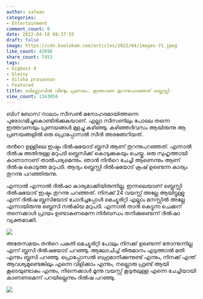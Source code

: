 ```yaml
---
author: safwan
categories:
- Entertainment
comment_count: 0
date: 2022-04-10 08:37:55
draft: false
image: https://cdn.boolokam.com/articles/2022/04/images-71.jpeg
like_count: 42698
share_count: 7453
tags:
- bigboss 4
- blessy
- dilsha prasannan
- Featured
title: ബിഗ്ബോസിൽ വീണ്ടും പ്രണയം. ഇത്തവണ തുറന്നുപറഞ്ഞത് ബ്ലെസ്സി.
view_count: 1343056
---
```


ബിഗ് ബോസ് നാലാം സീസൺ മനോഹരമായിത്തന്നെ പുരോഗമിച്ചുകൊണ്ടിരിക്കുകയാണ്. എല്ലാ സീസണിലും പോലെ തന്നെ ഇത്തവണയും പ്രണയങ്ങൾ മുളച്ചു കഴിഞ്ഞു. കഴിഞ്ഞദിവസം ആയിരുന്നു ആ പ്രണയങ്ങളിൽ ഒരു പ്രൊപ്പോസൽ സീൻ അരങ്ങേറിയത്.

തൻറെ ഉള്ളിലെ ഇഷ്ടം ദിൽഷയോട് ബ്ലസി ആണ് തുറന്നുപറഞ്ഞത്. എന്നാൽ ദിൽഷ അതിനുള്ള മറുപടി ബ്ലെസിക്ക് കൊടുക്കുകയും ചെയ്തു. ഒരു സുഹൃത്തായി കാണാനാണ് താൽപര്യമെന്നും. ഞാൻ നിൻറെ ചേച്ചി ആണെന്നും ആണ് ദിൽഷ കൊടുത്ത മറുപടി. ആദ്യം ബ്ലെസ്സി ദിൽഷയോട് ക്രഷ് ഉണ്ടെന്ന കാര്യം തുറന്നു പറഞ്ഞിരുന്നു.

എന്നാൽ എന്നാൽ ദിൽഷാ കാര്യമാക്കിയിരുന്നില്ല. ഇന്നലെയാണ് ബ്ലെസ്സി ദിൽഷയോട് ഇഷ്ടം തുറന്നു പറഞ്ഞത്. നിനക്ക് 24 വയസ്സ് അല്ലേ ആയിട്ടുള്ളു എന്ന് ദിൽഷ ബ്ലസിയോട് ചോദിച്ചപ്പോൾ മെച്യൂരിറ്റി എല്ലാം മനസ്സിൽ അല്ലേ എന്നായിരുന്നു ബ്ലെസി നൽകിയ മറുപടി. എന്നാൽ താൻ കെട്ടുന്ന ചെക്കന് തന്നെക്കാൾ പ്രായം ഉണ്ടാകണമെന്ന നിർബന്ധം തനിക്കുണ്ടെന്ന് ദിൽഷാ വ്യക്തമാക്കി.

![](https://cdn.boolokam.com/articles/2022/04/images-71.jpeg)

അതേസമയം തൻറെ പകുതി മെച്യൂരിറ്റി പോലും നിനക്ക് ഉണ്ടെന്ന് തോന്നുന്നില്ല എന്ന് ബ്ലസി ദിൽഷയോട് പറഞ്ഞു. ആലോചിച്ച് തീരുമാനം എടുത്താൽ മതി എന്നും ബ്ലസി പറഞ്ഞു. പ്രൊപ്പോസൽ ബഹുമാനിക്കുന്നുണ്ട് എന്നും, നിനക്ക് എന്ത് ആവശ്യമുണ്ടെങ്കിലും എന്നെ വിളിക്കാം എന്നും, നല്ലൊരു ഫ്രണ്ട് ആയി കൂടെയുണ്ടാകും എന്നും, നിന്നെക്കാൾ മൂന്നു വയസ്സ് കൂടുതലുള്ള എന്നെ ചേച്ചിയായി കാണണമെന്ന് പറയില്ലെന്നും ദിൽഷ പറഞ്ഞു.

![](https://cdn.boolokam.com/articles/2022/04/images-74-1.jpeg)